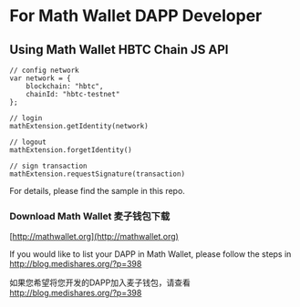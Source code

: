 
# For Math Wallet DAPP Developer

## Using Math Wallet HBTC Chain JS API


```
// config network
var network = {
    blockchain: "hbtc",
    chainId: "hbtc-testnet"
};

// login
mathExtension.getIdentity(network)

// logout
mathExtension.forgetIdentity()

// sign transaction
mathExtension.requestSignature(transaction)
```

For details, please find the sample in this repo.


### Download Math Wallet 麦子钱包下载

[http://mathwallet.org](http://mathwallet.org)

If you would like to list your DAPP in Math Wallet, please follow the steps in http://blog.medishares.org/?p=398

如果您希望将您开发的DAPP加入麦子钱包，请查看 http://blog.medishares.org/?p=398

